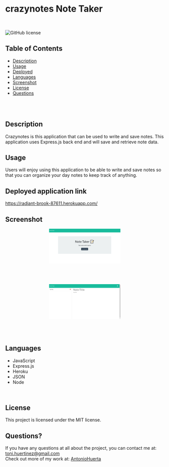 #  crazynotes Note Taker  

<br />

![GitHub license](https://img.shields.io/badge/License-MIT-3b4f93.svg) <br />

## Table of Contents 

- [Description](#description)
- [Usage](#usage)
- [Deployed](#deployedapplicationlink)
- [Languages](#languages)
- [Screenshot](#screenshot)
- [License](#license)
- [Questions](#questions)

<br />
<br />

## Description

Crazynotes is this application that can be used to write and save notes. This application uses Express.js back end and will save and retrieve note data.

## Usage

Users will enjoy using this application to be able to write and save notes
so that you can organize your day notes to keep track of anything. <br />

## Deployed application link

https://radiant-brook-87611.herokuapp.com/

## Screenshot

<p align="center"><img src="./assets/images/crazynotespix.png" width="45%"></p>  <br /> 

 <br />

<p align="center"><img src="./assets/images/Notespg.png" width="45%"></p>  <br /> 

 <br />

## Languages

- JavaScript
- Express.js
- Heroku
- JSON
- Node

<br />

## License

This project is licensed under the MIT license. <br />
  

## Questions?

If you have any questions at all about the project, you can contact me at: 
toni.huertinez@gmail.com <br />
Check out more of my work at: 
[AntonioHuerta](https://github.com/Tonycodesnow) 
